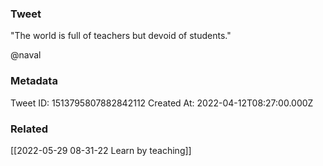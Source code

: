 ### Tweet
"The world is full of teachers but devoid of students."

@naval

### Metadata
Tweet ID: 1513795807882842112
Created At: 2022-04-12T08:27:00.000Z

### Related
[[2022-05-29 08-31-22 Learn by teaching]]

